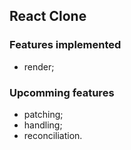 ## React Clone

### Features implemented

- render;

### Upcomming features

- patching;
- handling;
- reconciliation.
